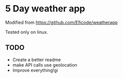 # 5 Day weather app

Modified from https://github.com/Eficode/weatherapp

Tested only on linux.

## TODO

- Create a better readme
- make API calls use geolocation
- Improve everything!gi
